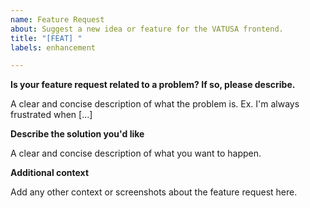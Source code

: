 ```yaml
---
name: Feature Request
about: Suggest a new idea or feature for the VATUSA frontend.
title: "[FEAT] "
labels: enhancement

---
```


**Is your feature request related to a problem? If so, please describe.**

A clear and concise description of what the problem is. Ex. I'm always frustrated when [...]

**Describe the solution you'd like**

A clear and concise description of what you want to happen.

**Additional context**

Add any other context or screenshots about the feature request here.
